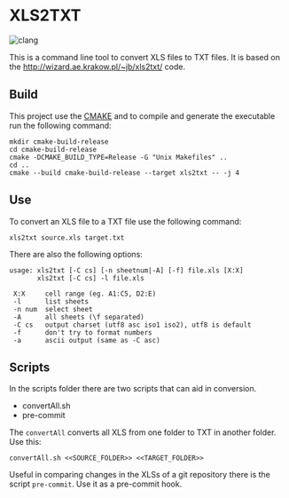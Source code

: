 # XLS2TXT

![clang](https://github.com/sambacha/xls2txt/workflows/clang/badge.svg)


This is a command line tool to convert XLS files to TXT files. It is based on the http://wizard.ae.krakow.pl/~jb/xls2txt/ code.

## Build

This project use the [CMAKE](https://cmake.org/install/) and  to compile and generate the executable run the following command:

```shell
mkdir cmake-build-release
cd cmake-build-release
cmake -DCMAKE_BUILD_TYPE=Release -G "Unix Makefiles" ..
cd ..
cmake --build cmake-build-release --target xls2txt -- -j 4
```

## Use

To convert an XLS file to a TXT file use the following command:

```shell
xls2txt source.xls target.txt
```

There are also the following options:

```
usage: xls2txt [-C cs] [-n sheetnum|-A] [-f] file.xls [X:X]
       xls2txt [-C cs] -l file.xls
       
 X:X     cell range (eg. A1:C5, D2:E)
 -l      list sheets
 -n num  select sheet
 -A      all sheets (\f separated)
 -C cs   output charset (utf8 asc iso1 iso2), utf8 is default
 -f      don't try to format numbers
 -a      ascii output (same as -C asc)
```

## Scripts

In the scripts folder there are two scripts that can aid in conversion.

* convertAll.sh
* pre-commit

The `convertAll` converts all XLS from one folder to TXT in another folder. Use this:

```shell
convertAll.sh <<SOURCE_FOLDER>> <<TARGET_FOLDER>>
```

Useful in comparing changes in the XLSs of a git repository there is the script `pre-commit`. Use it as a pre-commit hook.
